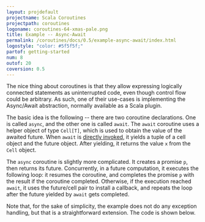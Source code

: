 ```yaml
---
layout: projdefault
projectname: Scala Coroutines
projectpath: coroutines
logoname: coroutines-64-xmas-pale.png
title: Example -- Async-Await
permalink: /coroutines/docs/0.5/example-async-await/index.html
logostyle: "color: #5f5f5f;"
partof: getting-started
num: 8
outof: 20
coversion: 0.5
---
```



The nice thing about coroutines is that
they allow expressing logically connected statements as uninterrupted code,
even though control flow could be arbitrary.
As such, one of their use-cases
is implementing the Async/Await abstraction,
normally available as a Scala plugin.

The basic idea is the following -- there are two coroutine declarations.
One is called `async`, and the other one is called `await`.
The `await` coroutine uses a helper object of type `Cell[T]`,
which is used to obtain the value of the awaited future.
When `await` is [directly invoked](../composition),
it yields a tuple of a cell object and the future object.
After yielding, it returns the value `x` from the `Cell` object.

The `async` coroutine is slightly more complicated.
It creates a promise `p`, then returns its future.
Concurrently, in a future computation,
it executes the following loop:
it resumes the coroutine, and completes the promise `p` with the result
if the coroutine completed.
Otherwise, if the execution reached `await`,
it uses the future/cell pair to install a callback,
and repeats the loop after the future yielded by `await` gets completed.

Note that, for the sake of simplicity,
the example does not do any exception handling,
but that is a straightforward extension.
The code is shown below.

<div>
<pre id="examplebox-1">
</pre>
</div>
<script>
setContent(
  "examplebox-1",
  "https://api.github.com/repos/storm-enroute/coroutines/contents/src/test/scala/org/examples/AsyncAwait.scala",
  null,
  "raw",
  "https://github.com/storm-enroute/coroutines/blob/master/src/test/scala/org/examples/AsyncAwait.scala");
</script>



